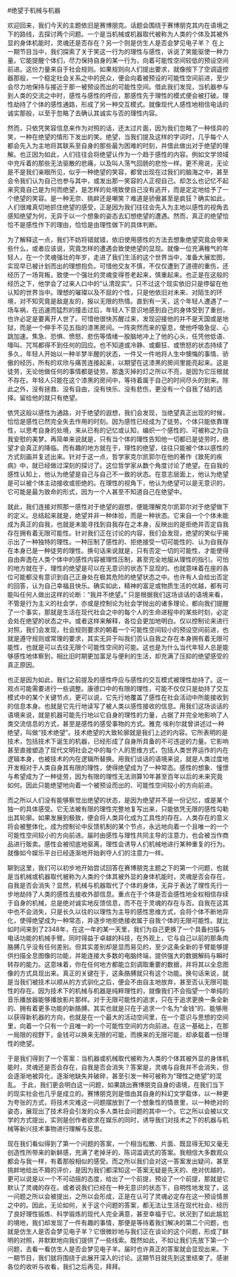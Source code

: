 #绝望于机械与机器

欢迎回来，我们今天的主题依旧是赛博朋克。话题会围绕于赛博朋克其内在语境之下的路线，去探讨两个问题。一个是当机械或机器取代被称为人类的个体及其被外显的身体机能时，灵魂还是否存在？另一个则是仿生人是否会梦见电子羊？ 在上一期节目当中，我们探索了关于笑这一行为的理性与感性，诉说了笑能驱使一种力量。它能提醒个体们，尽力保持自身的某一行为，向着可能性空间较低的预设空间前进。这份力量来自于社会规则。如果规则向人们提出要求，就像按下了空调遥控器那般，一个稳定社会关系之中的民众，便会向着被预设的可能性空间前进，至少会尽力地保持与接近于那一被预设而出的可能性空间。借此我们发现，当机器参与到人类的交流之中时，感性与感性的呼应，那感性先于理性的模式便会被打破。理性劫持了个体的感性通路，形成了另一种交互模式。就像现代人感性地相信电话的诚实那般，以至于忽略了去确认其诚实与否的理性内容。

然而，只依凭笑容信息来作为对照的话，还太过片面，因为我们忽略了一种怪异的笑，一种在绝望的情形下发出的笑。绝望，当我们提及这样的字词时，几乎每个人都会先入为主地将其联系至自身的那些最为困难的时刻，并借此做出对于绝望的理解。也正因为如此，人们往往会将绝望认作为一个趋于感性的内容。例如文学领域中充斥着的那些无法驱散的悲痛，以及叫人荡气回肠的悲怆一样。更不用说，无论是不是我们亲眼所见，似乎一种绝望的笑容，都曾出现在过我们的脑海之中，甚至会令我们认为自己也参与其中，或发出那一笑容的人正视自己。却怎么也记忆不起来究竟自己是为何而绝望，是怎样的处境致使自己没有逃开，而是定定地给予了一个绝望的笑容。是一种无奈、挑衅还是嘲笑？难道是骄傲甚至是疯狂？确实如此，人们很难真切地抓住绝望的感受，正是因为我们往往会先入为主地以感性的视角去感知绝望为何，无异于以一个想象的姿态去幻想绝望的遭遇。然而，真正的绝望恰恰不是感性作下的理由，恰恰是由理性做下的具体判断。

为了解释这一点，我们不妨将错就错，依旧使用感性的方法去想象绝望究竟会带来些什么，或者应该说，究竟怎样的遭遇会致使绝望的显现。就像一位充满稚气的年轻人，在一个灵魂强壮的年岁，走进了我们生活的这个世界当中，准备大展宏图，实现早已被计划而出的理想抱负。可惜他交友不慎，不仅仅遭到了道德的重伤，还经历了一场背叛，致使一个强壮的灵魂变得苍老起来，慎重起来。也正是在这般的经历之下，他学会了过来人口中的“认清现实”。只不过这个现实依旧只是停留在他认知的世界当中。理想的璀璨以及不屈的个性，只是他依旧对未来、对陌生的环境，对不知究竟是敌是友的，报以无限的热情。直到有一天，这个年轻人遭遇了一场车祸，在迅速而猛烈的撞击过后，年轻人下意识地感到自己的身体受到了重创，也许必定是要离开人世了。可惜他很快苏醒过来，发现迎接他的并不是天国或是地狱，而是一个伸手不见五指的漆黑房间。一阵突然而来的窒息，使他呼吸急促、心跳加速。焦急、恐惧、愤怒、悲伤等情绪一股脑地冲上了他的心头，任凭他低语、嚎叫、咒骂都得不到任何的回应。也不知道或冷静、或癫狂、或愤怒的状态持续了多久，年轻人开始以一种半梦半醒的状态，一件又一件地将人生中懊悔的事情、骄傲的经历，所有的欢欣与痛苦连接起来，以期望在这漆黑的房间里能亮起来。这是徒劳，无论他做任何的事情都是徒劳。那盏灭掉的灯之所以不亮，是因为它压根就不存在。年轻人只能在这个漆黑的房间中，等待着属于自己的时间尽头的到来。除此之外，没有拯救、没有自由，没有快乐、没有悲伤，更没有一个自我了结的选择。留给他的就只有绝望。

依凭这般以感性为通路，对于绝望的遐想，我们会发现，当绝望真正出现的时候，恰恰是感性已然完全失去作用的时刻。因为感性已经成为了徒劳。个体只能依靠理性，以思考自身的处境，来从已有的记忆或认知，编织一个感性的、可被称之为自我安慰的美梦。再简单来说就是，只有当个体的理性告知他一切都已是徒劳时，绝望才会真正的降临。而有趣的地方就在于，理性的绝望，往往只能被个体以感性的方式刻画并复述出来。针对于这一点，哲学家克尔凯郭尔在他的著作《致死的疾病》中，就已经做过深刻的探讨了。这位哲学家从数个角度讨论了绝望。在自我的感性认知上，他认为绝望是自己与自己不一致的状态。在意志层面上，他认为绝望是可以被个体主动接收或拒绝的。在理性的视角下，他认为绝望可以是无意识的，它可能是最为致命的形式，因为一个人甚至不知道自己在绝望中。

就此，我们连接对照那一感性对于绝望的遐想，便能理解克尔凯郭尔对于绝望做下的定义。总结起来就是，绝望并非一种体验，而是一种状态。它来自一个个体未能成为真正的自我，也就是未能寻找到自我存在之本身，反映出的是拒绝并否定自我存在拥有着无限可能性。针对我们正在讨论的内容，我们会发现，绝望的笑似乎揭示出了一种独特的理性。一种压制了感性的、拒绝接受一切可能性的、认为自我存在本身已是一种徒劳的理性。换句话来说就是，只有否定一切的可能性，才能使得自由奔逸在人类个体中的感性内容被理性压制，甚至完全地服从理性的指引。可怕的地方就在于，理性的绝望是可以在无意识的状态下显现的。也就意味着在座的各位可能都没有意识到自己正身处在极其危险的绝望状态之中。也许有人会给出否定的回答，认为自己幸福且快乐。确实如此，精神的富足或物质生活的优越，都有可能叫任何人做出这样的论断：“我并不绝望。” 只是根据我们这场谈话的语境来看，不管是行为主义的社会学，亦或是控制论为社会学抛出的诸多理论，都向我们提醒了一个事实，那就是生活在现代社会之中的每个人的生命进程中的某些时刻，必定会处在绝望的状态之中。或者这样来解释，各位会更加地明白。仅以控制论来进行对照，我们会发现，社会规则要求的朝着一个可能性空间较小的预设空间前进，也就是遵守规则或常理的要求，其实无异于叫我们否认自我之存在本身拥有着无限可能性，也就是可以去往无限个可能性空间的可能。这也是为什么当代年轻人总是能够感性地体察到，相比旧时期更加富足与便利的生活，却充满了压抑的绝望感受的真正原因。

也正是因为如此，我们之前提及的感性呼应与感性的交互模式被理性劫持了。这一观点可能需要进行一些调整。康德口中的有限的理性，可能不仅仅只是劫持了交互模式中的某个关键节点，更可以说，它先行地覆盖了感性在社会活动中所能接收到的信息本身。也就是它先行地读写了被人类以感性接收的信息。用我们这场谈话的语境来说，就是机器可能先行地以它自身的理性的力量，占据了并完全地影响了人类交流信息的方式，甚至是感性的感受事物的方式。雅克·埃利尔就曾讲述过一种绝望，叫做“技术绝望”。技术绝望的大致轮廓就是我们上述的内容。它所表明的是技术，包括技术下诞生的机器，已经形成了自身所具备的不可违逆的力量。它影响甚至直接塑造了现代文明社会之中的每个人的思维方式，包括人类世界运作的内在逻辑本身，也被技术的内在逻辑所替换。用我们谈话的语境来说，就是人类过度地开发相对于人类自身其有限的理性，使得绝望成为了一种常态。感性的想象、憧憬与希望成为了一种徒劳，因为有限的理性无法测算10年甚至百年以后的未来究竟如何。因此只能绝望地向着一个被预设而出的、可能性空间较小的方向前进。

而之所以人们没有能够察觉出绝望的状态，是因为绝望并不是一份记忆，或是某个独一的具体感受。它无法被有限的理性完整地复写出来，只能依凭无限的感性勾勒出其轮廓。如果发展到极致，便会将人类异化成为工具性的存在。人类存在的意义将会被整体化，成为控制论中反馈机制的某个节点，永远地向着一个且唯一的一个可能性空间较小的方向前进。届时由感性与理性共同主导的注意力，也会被当作商品进行贩卖。感性会被彻底地驱离，理性会诱导人们机械地进行某种重复的行为。就像如今娱乐平台已经逐渐地开始剥夺人们的注意力一样。

聊到这里，我们可以初步地开始尝试回答在赛博朋克主题之下的第一个问题，也就是当机械或机器取代被称为人类的个体其被外显的身体机能时，灵魂是否会存在，自我是否会消失？显然，机械与机器取代了个体的身体，无异于表达了理性先行一步地劫持了人类的感性去接收外部信息。重点在于个体是否会感性地全权相信存续于自身的机械，总是绝对诚实地反馈信息，而不在于灵魂的存在与否。自我在这其中也不会消失，只是长久以往的以理性为主导的感性思维方式，会将个体不断地异化，使得绝望成为一种常态，并逐步地拒绝接收属于自我个体的无限可能性。就比如时间来到了2348年，在这一年的某一天里，我们为自己更换了一个具备扫描与电话功能的机械手臂。同时得益于卓越的科技，在外观上，它与自己以前的那条肉胳膊几乎没有任何差别。但其实差别却是显而易见的，至少这条全新的手臂能够提供扫描全息图像的功能，并能连接大多数的电脑终端，提供强大的数据解码与瞬时转存的能力。这意味着，你在任何地方都能立刻调取重要的数据，并将其以全息图像的方式具现出来。真正的关键在于，这条胳膊就只有这个功能。换句话来说，就是当我们被技术以顺从的方式驯化之后，便会不由自主地放弃，甚至否认无限可能性的存在。因为技术下的机械与机器是纯粹理性的，就像我们不会指望一个单纯的音乐播放器能够播放影片那样。对于无限可能性的追求，只在于追求更换一条全新的、拥有着更多功能的新胳膊。其实也就是只在于追求一个名为“金钱”的、能够用以获得新机器的方向，也就是在一个最大的活动空间里，在一个意识与思想的空间里，向着一个只有一个且唯一的一个可能性空间的方向前进。在这一基础上，在那一局限的视野下，金钱可以换来无限的可能，而换来的无限可能，却承载着一份理性的绝望。

于是我们得到了一个答案：当机器或机械取代被称为人类的个体其被外显的身体机能时，灵魂还是否会存在，自我是否会消失？答案是，灵魂与自我并不会消失，但会逐渐地被异化，逐渐地缺失并破碎，甚至引发一种可被称为“理性之绝望”的混乱。 于此，我们更会明白这一问题，如果跳出赛博朋克自身的语境，在我们当下的现实社会也几乎是成立的。赛博朋克则是借由其自身的科幻文学载体，以一种更为夸张的方式，将技术灾难这一问题摆放到了一个想象性的情景里，以一种绝对的姿态，展现出了技术将会引发的众多人类社会问题的其中一个。它之所以会被以文学的方式提出，实则是创作者欲求在娱乐的同时，诱导我们对技术之下的机器与机械等新兴技术事物进行理解与反思。

现在我们看似得到了第一个问题的答案，一个相当松散、片面、既显得无知又毫无创造性所带来的新鲜感，充满了老掉牙的、陈词滥调式的答案。我相信大多数观众都会与我一样，有着那般相似的感受。而之所以我们会对这一答案发出疑问，甚至挑衅地给出不屑的评价，是因为我们都深知这一答案无疑是先天的、绝对优越的，更可以说是以一个不可动摇的态度，给出了一个前提，预设了一个前提，那就是它默认了灵魂的存在。或者说我们已经在一种无意识的状态下，自明性地发现了，这一问题之所以会被提出，之所以会形成，正是在认可了灵魂必定存在这一预设情景之中的。因此，无论如何，关于这个问题的答案，都无法让生活在现代社会、经历了良好理性锻炼、科学锻炼的现代人完全满意，甚至幸福于它。状况到了如此尴尬的境地，我们却发现了一件有趣的事情，那便是等待着我们解决的第二个问题，也就是仿生人是否会梦见电子羊？它很微妙地与我们正在谈论的这个问题，形成了鲜明的对照，并默默地向我们提供了一些线索。既然如此，不如让我们先放下第一个问题，去看一看仿生人是否会梦见电子羊。届时也许真正的答案就会显现出来。下一期节目，我们就将围绕于此展开深入的讨论。这期节目就先到这里结束了。感谢各位的收听与收看，我们之后再见，拜拜。